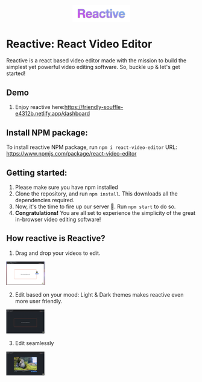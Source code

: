 <center><img src="./images/Reactive.png" style="width: 30%; height: auto"/></center>

# Reactive: React Video Editor
Reactive is a react based video editor made with the mission to build the simplest yet powerful video editing software. So, buckle up & let's get started!

## Demo
1. Enjoy reactive here:https://friendly-souffle-e4312b.netlify.app/dashboard

## Install NPM package:
To install reactive NPM package, run ```npm i react-video-editor```
URL: https://www.npmjs.com/package/react-video-editor

## Getting started:
1. Please make sure you have npm installed
2. Clone the repository, and run ```npm install```. This downloads all the dependencies required.
3. Now, it's the time to fire up our server 🚀. Run ```npm start``` to do so.
4. <strong>Congratulations!</strong> You are all set to experience the simplicity of the great in-browser video editing software!

## How reactive is Reactive?
1. Drag and drop your videos to edit.
<div>
<img src="./images/drag&drop.png" style="width: 20%; height: auto"/>
</div>

2. Edit based on your mood: Light & Dark themes makes reactive even more user friendly.
<div>
<img src="./images/dark.png" style="width: 20%; height: auto"/>
</div>

3. Edit seamlessly
<div>
<img src="./images/editor.png" style="width: 20%; height: auto"/>
</div>
